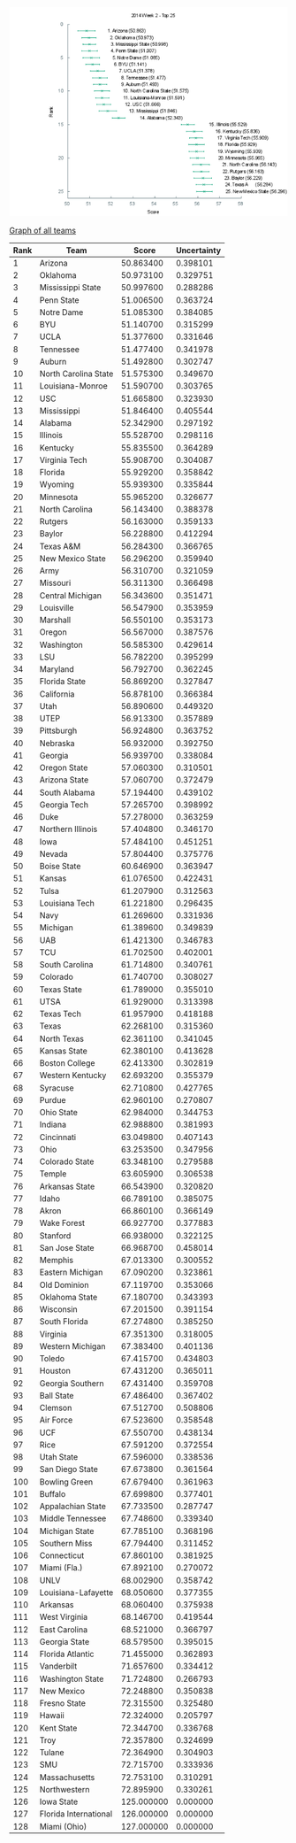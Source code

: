 ![Week 2 Top 25](img/week2-top25.png)

[Graph of all teams](img/week2.png)

 Rank | Team                           | Score      | Uncertainty
------|--------------------------------|------------|------------
    1 | Arizona                   |  50.863400 |   0.398101
    2 | Oklahoma                  |  50.973100 |   0.329751
    3 | Mississippi State         |  50.997600 |   0.288286
    4 | Penn State                |  51.006500 |   0.363724
    5 | Notre Dame                |  51.085300 |   0.384085
    6 | BYU                       |  51.140700 |   0.315299
    7 | UCLA                      |  51.377600 |   0.331646
    8 | Tennessee                 |  51.477400 |   0.341978
    9 | Auburn                    |  51.492800 |   0.302747
   10 | North Carolina State      |  51.575300 |   0.349670
   11 | Louisiana-Monroe          |  51.590700 |   0.303765
   12 | USC                       |  51.665800 |   0.323930
   13 | Mississippi               |  51.846400 |   0.405544
   14 | Alabama                   |  52.342900 |   0.297192
   15 | Illinois                  |  55.528700 |   0.298116
   16 | Kentucky                  |  55.835500 |   0.364289
   17 | Virginia Tech             |  55.908700 |   0.304087
   18 | Florida                   |  55.929200 |   0.358842
   19 | Wyoming                   |  55.939300 |   0.335844
   20 | Minnesota                 |  55.965200 |   0.326677
   21 | North Carolina            |  56.143400 |   0.388378
   22 | Rutgers                   |  56.163000 |   0.359133
   23 | Baylor                    |  56.228800 |   0.412294
   24 | Texas A&M                 |  56.284300 |   0.366765
   25 | New Mexico State          |  56.296200 |   0.359940
   26 | Army                      |  56.310700 |   0.321059
   27 | Missouri                  |  56.311300 |   0.366498
   28 | Central Michigan          |  56.343600 |   0.351471
   29 | Louisville                |  56.547900 |   0.353959
   30 | Marshall                  |  56.550100 |   0.353173
   31 | Oregon                    |  56.567000 |   0.387576
   32 | Washington                |  56.585300 |   0.429614
   33 | LSU                       |  56.782200 |   0.395299
   34 | Maryland                  |  56.792700 |   0.362245
   35 | Florida State             |  56.869200 |   0.327847
   36 | California                |  56.878100 |   0.366384
   37 | Utah                      |  56.890600 |   0.449320
   38 | UTEP                      |  56.913300 |   0.357889
   39 | Pittsburgh                |  56.924800 |   0.363752
   40 | Nebraska                  |  56.932000 |   0.392750
   41 | Georgia                   |  56.939700 |   0.338084
   42 | Oregon State              |  57.060300 |   0.310501
   43 | Arizona State             |  57.060700 |   0.372479
   44 | South Alabama             |  57.194400 |   0.439102
   45 | Georgia Tech              |  57.265700 |   0.398992
   46 | Duke                      |  57.278000 |   0.363259
   47 | Northern Illinois         |  57.404800 |   0.346170
   48 | Iowa                      |  57.484100 |   0.451251
   49 | Nevada                    |  57.804400 |   0.375776
   50 | Boise State               |  60.646900 |   0.363947
   51 | Kansas                    |  61.076500 |   0.422431
   52 | Tulsa                     |  61.207900 |   0.312563
   53 | Louisiana Tech            |  61.221800 |   0.296435
   54 | Navy                      |  61.269600 |   0.331936
   55 | Michigan                  |  61.389600 |   0.349839
   56 | UAB                       |  61.421300 |   0.346783
   57 | TCU                       |  61.702500 |   0.402001
   58 | South Carolina            |  61.714800 |   0.340761
   59 | Colorado                  |  61.740700 |   0.308027
   60 | Texas State               |  61.789000 |   0.355010
   61 | UTSA                      |  61.929000 |   0.313398
   62 | Texas Tech                |  61.957900 |   0.418188
   63 | Texas                     |  62.268100 |   0.315360
   64 | North Texas               |  62.361100 |   0.341045
   65 | Kansas State              |  62.380100 |   0.413628
   66 | Boston College            |  62.413300 |   0.302819
   67 | Western Kentucky          |  62.693200 |   0.355379
   68 | Syracuse                  |  62.710800 |   0.427765
   69 | Purdue                    |  62.960100 |   0.270807
   70 | Ohio State                |  62.984000 |   0.344753
   71 | Indiana                   |  62.988800 |   0.381993
   72 | Cincinnati                |  63.049800 |   0.407143
   73 | Ohio                      |  63.253500 |   0.347956
   74 | Colorado State            |  63.348100 |   0.279588
   75 | Temple                    |  63.605900 |   0.306538
   76 | Arkansas State            |  66.543900 |   0.320820
   77 | Idaho                     |  66.789100 |   0.385075
   78 | Akron                     |  66.860100 |   0.366149
   79 | Wake Forest               |  66.927700 |   0.377883
   80 | Stanford                  |  66.938000 |   0.322125
   81 | San Jose State            |  66.968700 |   0.458014
   82 | Memphis                   |  67.013300 |   0.300552
   83 | Eastern Michigan          |  67.090200 |   0.323861
   84 | Old Dominion              |  67.119700 |   0.353066
   85 | Oklahoma State            |  67.180700 |   0.343393
   86 | Wisconsin                 |  67.201500 |   0.391154
   87 | South Florida             |  67.274800 |   0.385250
   88 | Virginia                  |  67.351300 |   0.318005
   89 | Western Michigan          |  67.383400 |   0.401136
   90 | Toledo                    |  67.415700 |   0.434803
   91 | Houston                   |  67.431200 |   0.365011
   92 | Georgia Southern          |  67.431400 |   0.359708
   93 | Ball State                |  67.486400 |   0.367402
   94 | Clemson                   |  67.512700 |   0.508806
   95 | Air Force                 |  67.523600 |   0.358548
   96 | UCF                       |  67.550700 |   0.438134
   97 | Rice                      |  67.591200 |   0.372554
   98 | Utah State                |  67.596000 |   0.338536
   99 | San Diego State           |  67.673800 |   0.361564
  100 | Bowling Green             |  67.679400 |   0.361963
  101 | Buffalo                   |  67.699800 |   0.377401
  102 | Appalachian State         |  67.733500 |   0.287747
  103 | Middle Tennessee          |  67.748600 |   0.339340
  104 | Michigan State            |  67.785100 |   0.368196
  105 | Southern Miss             |  67.794400 |   0.311452
  106 | Connecticut               |  67.860100 |   0.381925
  107 | Miami (Fla.)              |  67.892100 |   0.270072
  108 | UNLV                      |  68.002900 |   0.358742
  109 | Louisiana-Lafayette       |  68.050600 |   0.377355
  110 | Arkansas                  |  68.060400 |   0.375938
  111 | West Virginia             |  68.146700 |   0.419544
  112 | East Carolina             |  68.521000 |   0.366797
  113 | Georgia State             |  68.579500 |   0.395015
  114 | Florida Atlantic          |  71.455000 |   0.362893
  115 | Vanderbilt                |  71.657600 |   0.334412
  116 | Washington State          |  71.724800 |   0.266793
  117 | New Mexico                |  72.248800 |   0.350838
  118 | Fresno State              |  72.315500 |   0.325480
  119 | Hawaii                    |  72.324000 |   0.205797
  120 | Kent State                |  72.344700 |   0.336768
  121 | Troy                      |  72.357800 |   0.324699
  122 | Tulane                    |  72.364900 |   0.304903
  123 | SMU                       |  72.715700 |   0.333936
  124 | Massachusetts             |  72.753100 |   0.310291
  125 | Northwestern              |  72.895900 |   0.330261
  126 | Iowa State                | 125.000000 |   0.000000
  127 | Florida International     | 126.000000 |   0.000000
  128 | Miami (Ohio)              | 127.000000 |   0.000000

